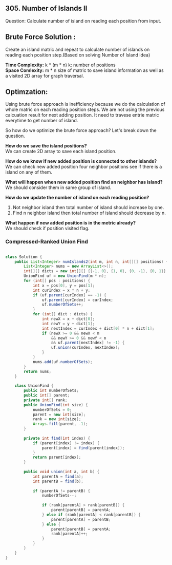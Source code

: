 ## 305. Number of Islands II


Question: Calculate number of island on reading each position from input.


## Brute Force Solution : ##
Create an island matric and repeat to calculate number of islands on reading each position step.(Based on solving Number of Island idea)

**Time Complexity:** k * (m * n) k: number of positions   
**Space Comlexity:** m * n size of matric to save island information as well as a visited 2D array for graph traversal.

## Optimzation: ##
Using brute force approach is inefficiency because we do the calculation of whole matric on each reading position steps.
We are not using the previous calcuation result for next adding position. It need to travese entrie matric everytime to get number of island.

So how do we optimize the brute force approach? 
Let's break down the question.

**How do we save the island positions?**   
We can create 2D array to save each island position.
  
**How do we know if new added position is connected to other islands?**  
We can check new added position four neighbor positions see if there is a island on any of them.  

**What will happen when new added position find an neighbor has island?**  
We should consider them in same group of island.
  
**How do we update the number of island on each reading position?**  
1) Not neighbor island then total number of island should increase by one.
2) Find n neighbor island then total number of island should decrease by n.
  
**What happen if new added position is in the metric already?**  
We should check if position visited flag. 
  

### Compressed-Ranked Union Find

```java

class Solution {
    public List<Integer> numIslands2(int m, int n, int[][] positions) {
        List<Integer> nums = new ArrayList<>();
        int[][] dicts = new int[][] {{-1, 0}, {1, 0}, {0, -1}, {0, 1}};
        UnionFind uf = new UnionFind(m * n);
        for (int[] pos : positions) {
            int x = pos[0], y = pos[1];
            int curIndex = x * n + y;
            if (uf.parent[curIndex] == -1) { 
                uf.parent[curIndex] = curIndex;
                uf.numberOfSets++;
            }
            for (int[] dict : dicts) { 
                int newX = x + dict[0];
                int newY = y + dict[1];
                int nextIndex = curIndex + dict[0] * n + dict[1];                               
                if (newX >= 0 && newX < m 
                    && newY >= 0 && newY < n 
                    && uf.parent[nextIndex] != -1) {
                    uf.union(curIndex, nextIndex);
                }               
            }
            nums.add(uf.numberOfSets);
        }
        return nums;
    }
    
    class UnionFind {
        public int numberOfSets;
        public int[] parent;
        private int[] rank;
        public UnionFind(int size) {
            numberOfSets = 0;
            parent = new int[size];
            rank = new int[size];
            Arrays.fill(parent, -1);
        }
        
        private int find(int index) {            
            if (parent[index] != index) {
                parent[index] = find(parent[index]);
            }
            return parent[index];
        }
        
        public void union(int a, int b) {           
            int parentA = find(a);
            int parentB = find(b);
            
            if (parentA != parentB) {
                numberOfSets--;
                
                if (rank[parentA] > rank[parentB]) {
                    parent[parentB] = parentA;               
                } else if (rank[parentA] < rank[parentB]) {
                    parent[parentA] = parentB;                
                } else {
                    parent[parentB] = parentA;
                    rank[parentA]++;
                }
            }
        }
    }
}

```
